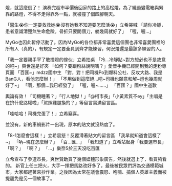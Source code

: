 燈，就這麼倒了！
演奏完超市半價後回家的路上的高松燈，為了繞過變電箱與緊靠的路燈，不得不走得靠外一點，就被撞了個四腳朝天。

「醫生😭你一定要救救她😭沒有她我不知道要怎麼活😭」立希哭喊
「請你冷靜，患者意識清楚無生命危險。骨折只要開個刀，躺幾周就好了」
「喔，喔...」

MyGo也因此暫停活動了。因為MyGo的各位都非常喜愛這個團也非常喜愛團裡的所有人（真的），有規定一定要全員到齊才能練習，何況燈還是最該多練習的人。

「我一定要親手宰了敢撞燈的傢伙」立希拍桌
「冷...冷靜點~對方想必也不是故意的吧~」爽世還是好夾
「如何？要跟粉絲說明嗎？」愛音手機已經開到我的走粉專頁面
「百匯~」mdzz國中生
「對，對！把司機Po到爆料公社、反攻大路、我是BanG人，看他怎麼辦！」
「不用做到這麼絕...吧~司機也願意和解~燈也幾周就好了~」
「啊，那個...我已經發了」
「喔，喔~......」
「百匯？」國中生道歉

輿論有效！「司機睡著？」「行人地獄！」「@柯市長」「小黃素質不ey」「主唱是在拚什麼路權啦」「駕照雞腿換的？」等留言寫滿留言區。

「哇哈哈！司機完蛋了！」立希竊喜。

並沒有，新的車禍影片一出現，原本的貼文就沒熱度了。

「8-1怎麼會這樣！」立希震怒！反覆滑著貼文的留言區
「我早就知道會這樣了~」
「吶~現在怎麼辦？」
「百...匯...」
「我知道了」立希站起身「我要選市長」
「啊？」
「啊？」
「...」樂奈S於三天沒吃百匯

立希宣布了參選市長，爽世贊助買了幾個媒體形象廣告，然後就選上了，看買夠看的。
新官上任三把火，大手一揮把馬路改好多了，最後被民眾們評為交通模範城市，大家都趕著來抄作業。之後因為太常在議會震怒、咆嘯、搞個人英雄主義而被提罷免是另一個故事了。